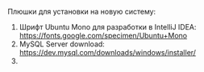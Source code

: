 Плюшки для установки на новую систему:
1. Шрифт Ubuntu Mono для разработки в IntelliJ IDEA: https://fonts.google.com/specimen/Ubuntu+Mono
2. MySQL Server download: https://dev.mysql.com/downloads/windows/installer/
3. 


